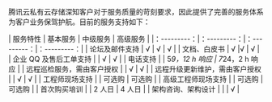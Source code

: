 腾讯云私有云存储深知客户对于服务质量的苛刻要求，因此提供了完善的服务体系为客户业务保驾护航。目前的服务支持如下：

<style>
table th:first-of-type {
    width: 600px;
}
</style>


| 服务特性 | 基本服务 | 中级服务 | 高级服务 |
|：---------：|：---------：|：---------：|：---------：|
| 论坛及邮件支持 | √ | √ | √ |
| 文档、白皮书 | √ |√ | √ |
| 企业 QQ 及售后工单支持 |  | √ | √ |
| 电话支持 |  | 5*9，12 h 响应 | 7*24，2 h 响应 |
| 远程巡检服务，需由客户授权 |  | √ | √ |
| 远程升级更新维护，需由客户授权 |  | √ | √ |
| 工程师现场支持 |  | 可选购 | 可选购 |
| 高级工程师现场支持 |  | 可选购 | 可选购 |
| 首次购买培训 |  | 2 人日 | 4 人日 |
| 架构咨询、架构设计 |  |  | √ |
